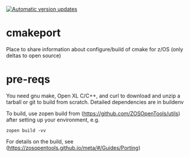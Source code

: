 [![Automatic version updates](https://github.com/ZOSOpenTools/cmakeport/actions/workflows/bump.yml/badge.svg)](https://github.com/ZOSOpenTools/cmakeport/actions/workflows/bump.yml)

# cmakeport
Place to share information about configure/build of cmake for z/OS (only deltas to open source)

# pre-reqs
You need gnu make, Open XL C/C++, and curl to download and unzip a tarball or git to build from scratch. 
Detailed dependencies are in buildenv

To build, use zopen build from (https://github.com/ZOSOpenTools/utils) after setting up your environment, e.g.
```
zopen build -vv
```

For details on the build, see (https://zosopentools.github.io/meta/#/Guides/Porting)
